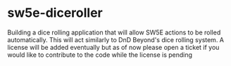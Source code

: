 # sw5e-diceroller
Building a dice rolling application that will allow SW5E actions to be rolled automatically. This will act similarly to DnD Beyond's dice rolling system. A license will be added eventually but as of now please open a ticket if you would like to contribute to the code while the license is pending
